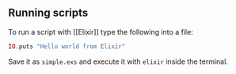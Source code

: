 ## Running scripts

To run a script with [[Elixir]] type the following into a file:

```elixir
IO.puts "Hello world from Elixir"
```

Save it as `simple.exs` and execute it with `elixir` inside the terminal.